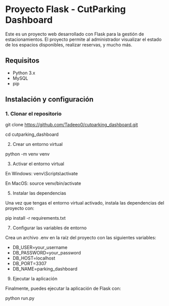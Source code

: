 # Proyecto Flask - CutParking Dashboard

Este es un proyecto web desarrollado con Flask para la gestión de estacionamientos. El proyecto permite al administrador visualizar el estado de los espacios disponibles, realizar reservas, y mucho más.

## Requisitos

- Python 3.x
- MySQL
- pip

## Instalación y configuración

### 1. Clonar el repositorio

git clone https://github.com/Tadeeo0/cutparking_dashboard.git

cd cutparking_dashboard

2. Crear un entorno virtual

python -m venv venv

3. Activar el entorno virtual

En Windows: venv\Scripts\activate

En MacOS: source venv/bin/activate

5. Instalar las dependencias
   
Una vez que tengas el entorno virtual activado, instala las dependencias del proyecto con:

pip install -r requirements.txt

7. Configurar las variables de entorno
   
Crea un archivo .env en la raíz del proyecto con las siguientes variables:

- DB_USER=your_username
- DB_PASSWORD=your_password
- DB_HOST=localhost
- DB_PORT=3307
- DB_NAME=parking_dashboard

9. Ejecutar la aplicación
    
Finalmente, puedes ejecutar la aplicación de Flask con:

python run.py


